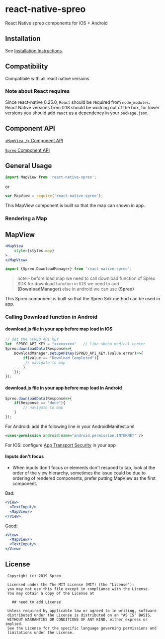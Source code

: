 # react-native-spreo

React Native spreo components for iOS + Android

## Installation

See [Installation Instructions](docs/installation.md).

## Compatibility

Compatibile with all react native versions

### Note about React requires

Since react-native 0.25.0, `React` should be required from `node_modules`.
React Native versions from 0.18 should be working out of the box, for lower
versions you should add `react` as a dependency in your `package.json`.

## Component API

[`<MapView />` Component API](docs/mapview.md)

[`Spreo` Component API](docs/spreo.md)

## General Usage

```js
import MapView from 'react-native-spreo';
```
or

```js
var MapView = require('react-native-spreo');
```

This MapView component is built so that the map can shown in app.

### Rendering a Map 

## MapView
```jsx
<MapView
	style={styles.map}
>
</MapView>
```

```js
import {Spreo,DownloadManager} from 'react-native-spreo';
```
>note:- before load map we need to call download function of Spreo SDK
>for download function in IOS we need to add **(DownloadManager)** else in android we can use **(Spreo)** 

This Spreo component is built so that the Spreo Sdk method can be used in app.

### Calling Download function in Android 

#### download.js file in your app before map load in IOS
```jsx
// set the SPREO API KEY 
let  SPREO_API_KEY = "xxxxxxxxx"   // like sheba medical center
Spreo.downloadData(Response=>{
	DownloadManager.setupAPIKey(SPREO_API_KEY,(value,error)=>{
        if(value == "Download Completed"){
         // navigate to map 
        }
    });
});
```


#### download.js file in your app before map load in Android
```jsx
Spreo.downloadData(Response=>{
	if(Response == "done"){
		// navigate to map 
	}
});
```


For Android: add the following line in your AndroidManifest.xml
```xml
<uses-permission android:name="android.permission.INTERNET" />
```
For IOS: configure [App Transport Security](https://developer.apple.com/library/content/documentation/General/Reference/InfoPlistKeyReference/Articles/CocoaKeys.html#//apple_ref/doc/uid/TP40009251-SW33) in your app



#### Inputs don't focus

* When inputs don't focus or elements don't respond to tap, look at the order of the view hierarchy, sometimes the issue could be due to ordering of rendered components, prefer putting MapView as the first component.

Bad:

```jsx
<View>
  <TextInput/>
  <MapView/>
</View>
```

Good:

```jsx
<View>
  <MapView/>
  <TextInput/>
</View>
```


License
--------

     Copyright (c) 2019 Spreo

     Licensed under the The MIT License (MIT) (the "License");
     you may not use this file except in compliance with the License.
     You may obtain a copy of the License at
       
       ## need to add License

     Unless required by applicable law or agreed to in writing, software
     distributed under the License is distributed on an "AS IS" BASIS,
     WITHOUT WARRANTIES OR CONDITIONS OF ANY KIND, either express or implied.
     See the License for the specific language governing permissions and
     limitations under the License.
